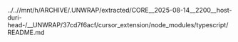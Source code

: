 ../..//mnt/h/ARCHIVE/.UNWRAP/extracted/CORE__2025-08-14__2200__host-duri-head-/__UNWRAP/37cd7f6acf/cursor_extension/node_modules/typescript/README.md